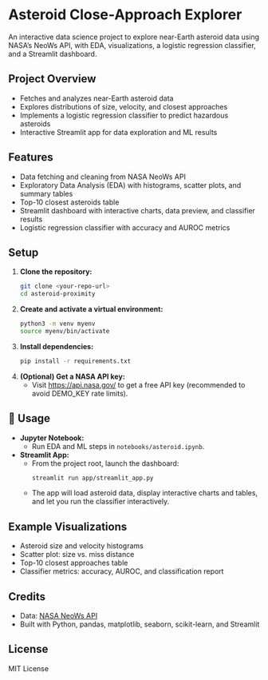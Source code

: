# Asteroid Close-Approach Explorer

An interactive data science project to explore near-Earth asteroid data using NASA’s NeoWs API, with EDA, visualizations, a logistic regression classifier, and a Streamlit dashboard.

## Project Overview
- Fetches and analyzes near-Earth asteroid data
- Explores distributions of size, velocity, and closest approaches
- Implements a logistic regression classifier to predict hazardous asteroids
- Interactive Streamlit app for data exploration and ML results

## Features
- Data fetching and cleaning from NASA NeoWs API
- Exploratory Data Analysis (EDA) with histograms, scatter plots, and summary tables
- Top-10 closest asteroids table
- Streamlit dashboard with interactive charts, data preview, and classifier results
- Logistic regression classifier with accuracy and AUROC metrics

## Setup
1. **Clone the repository:**
   ```sh
   git clone <your-repo-url>
   cd asteroid-proximity
   ```
2. **Create and activate a virtual environment:**
   ```sh
   python3 -m venv myenv
   source myenv/bin/activate
   ```
3. **Install dependencies:**
   ```sh
   pip install -r requirements.txt
   ```
4. **(Optional) Get a NASA API key:**
   - Visit https://api.nasa.gov/ to get a free API key (recommended to avoid DEMO_KEY rate limits).

## 🚦 Usage
- **Jupyter Notebook:**
  - Run EDA and ML steps in `notebooks/asteroid.ipynb`.
- **Streamlit App:**
  - From the project root, launch the dashboard:
    ```sh
    streamlit run app/streamlit_app.py
    ```
  - The app will load asteroid data, display interactive charts and tables, and let you run the classifier interactively.

## Example Visualizations
- Asteroid size and velocity histograms
- Scatter plot: size vs. miss distance
- Top-10 closest approaches table
- Classifier metrics: accuracy, AUROC, and classification report

## Credits
- Data: [NASA NeoWs API](https://api.nasa.gov/)
- Built with Python, pandas, matplotlib, seaborn, scikit-learn, and Streamlit

## License
MIT License